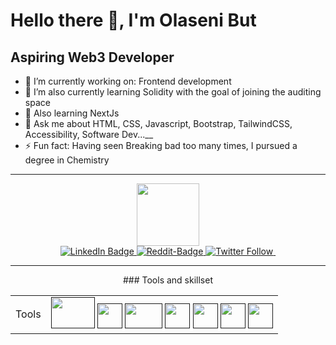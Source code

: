 # Hello there 👋, I'm Olaseni But

## Aspiring Web3 Developer

- 🔭 I’m currently working on: Frontend development
- 🌱 I’m also currently learning Solidity with the goal of joining the auditing space 
- 🌱 Also learning NextJs
- 💬 Ask me about HTML, CSS, Javascript, Bootstrap, TailwindCSS, Accessibility, Software Dev...__
- ⚡ Fun fact: Having seen Breaking bad too many times, I pursued a degree in Chemistry

<hr/>

<div id="header" align="center">
  <img src="https://media.giphy.com/media/QHE5gWI0QjqF2/giphy.gif" width="100"/>

<div id="badges">
  <a href="www.linkedin.com/in/unkuseni">
    <img src="https://img.shields.io/badge/LinkedIn-blue?style=for-the-badge&logo=linkedin&logoColor=white" alt="LinkedIn Badge"/>
  </a>
  <a href="https://www.reddit.com/user/WraithHunterr">
    <img alt="Reddit-Badge" src="https://img.shields.io/reddit/user-karma/link/wraithhunterr?color=red&label=Reddit&style=for-the-badge">
  </a>
  <a href="https://twitter.com/unkuseni">
    <img alt="Twitter Follow" src="https://img.shields.io/twitter/follow/unkuseni?style=social">
  </a>
   <a href="https://github.com/unkuseni">
   <img src="https://komarev.com/ghpvc/?username=unkuseni&style=flat-square&color=blue" alt=""/>
  </a>
</div>
</div>
<hr/>
<div id="skills" align="center">
  ### Tools  and skillset
  <table>
    <tr>
        <td>Tools</td>
        <td>
            <a href=""><img src="https://www.vectorlogo.zone/logos/visualstudio_code/visualstudio_code-ar21.svg" width="70" height="50"/></a>
            <a href=""><img src="https://www.svgrepo.com/show/378786/chrome-devtools.svg" width="40" height="40"/></a>
            <a href=""><img src="https://www.svgrepo.com/show/303392/jquery-1-logo.svg" width="60" height="40"/></a>
            <a href=""><img src="" width="40" height="40"/></a>
            <a href=""><img src="" width="40" height="40"/></a>
            <a href=""><img src="" width="40" height="40"/></a>
            <a href=""><img src="" width="40" height="40"/></a>
        </td>
    </tr>
</div>
<!--
**unkuseni/unkuseni** is a ✨ _special_ ✨ repository because its `README.md` (this file) appears on your GitHub profile.

Here are some ideas to get you started:

- 🔭 I’m currently working on ...
- 🌱 I’m currently learning ...
- 👯 I’m looking to collaborate on ...
- 🤔 I’m looking for help with ...
- 💬 Ask me about ...
- 📫 How to reach me: ...
- 😄 Pronouns: ...
- ⚡ Fun fact: ...
-->

